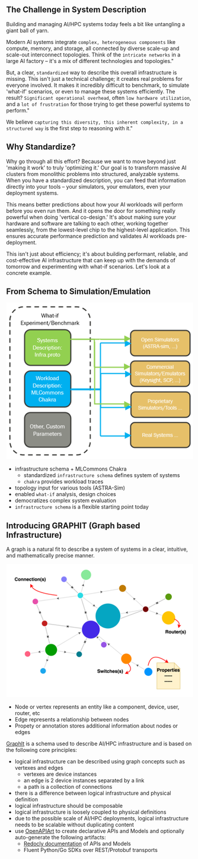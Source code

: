 ## The Challenge in System Description
Building and managing AI/HPC systems today feels a bit like untangling a giant ball of yarn.

Modern AI systems integrate `complex, heterogeneous components` like compute, memory, and storage, all connected by diverse scale-up and scale-out interconnect topologies. Think of the `intricate networks` in a large AI factory – it's a mix of different technologies and topologies."

But, a clear, `standardized` way to describe this overall infrastructure is missing. This isn't just a technical challenge; it creates real problems for everyone involved. It makes it incredibly difficult to benchmark, to simulate 'what-if' scenarios, or even to manage these systems efficiently. The result? `Significant operational overhead`, often `low hardware utilization`, and a `lot of frustration` for those trying to get these powerful systems to perform."

We believe `capturing this diversity, this inherent complexity, in a structured way` is the first step to reasoning with it."

## Why Standardize?
Why go through all this effort? Because we want to move beyond just 'making it work' to truly 'optimizing it.' Our goal is to transform massive AI clusters from monolithic problems into structured, analyzable systems. When you have a standardized description, you can feed that information directly into your tools – your simulators, your emulators, even your deployment systems.

This means better predictions about how your AI workloads will perform before you even run them. And it opens the door for something really powerful when doing 'vertical co-design.' It's about making sure your hardware and software are talking to each other, working together seamlessly, from the lowest-level chip to the highest-level application. This ensures accurate performance prediction and validates AI workloads pre-deployment.

This isn't just about efficiency; it's about building performant, reliable, and cost-effective AI infrastructure that can keep up with the demands of tomorrow and experimenting with what-if scenarios.  Let's look at a concrete example.

## From Schema to Simulation/Emulation
![schema](./images/schema-to-emulation.png)

* infrastructure schema + MLCommons Chakra
    * standardized `infrastructure schema` defines system of systems
    * `chakra` provides workload traces
* topology input for various tools (ASTRA-Sim)
* enabled `what-if` analysis, design choices
* democratizes complex system evaluation
* `infrastructure schema` is a flexible starting point today

## Introducing GRAPHIT (Graph based Infrastructure)
A graph is a natural fit to describe a system of systems in a clear, intuitive, and mathematically precise manner.

![graph](./images/graph.png)

* Node or vertex represents an entity like a component, device, user, router, etc
* Edge represents a relationship between nodes
* Propety or annotation stores additional information about nodes or edges

[GraphIt](https://github.com/Keysight/graphit) is a schema used to describe AI/HPC infrastructure and is based on the following core principles:

* logical infrastructure can be described using graph concepts such as vertexes and edges
    * vertexes are device instances
    * an edge is 2 device instances separated by a link
    * a path is a collection of connections
* there is a difference between logical infrastructure and physical definition
* logical infrastructure should be composable
* logical infrastructure is loosely coupled to physical definitions
* due to the possible scale of AI/HPC deployments, logical infrastructure needs to be scalable without duplicating content
* use [OpenAPIArt](https://github.com/open-traffic-generator/openapiart) to create declarative APIs and Models and optionally auto-generate the following artifacts:
    * [Redocly documentation](openapi.html) of APIs and Models
    * Fluent Python/Go SDKs over REST/Protobuf transports

